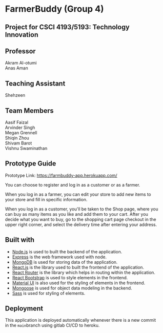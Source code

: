 # FarmerBuddy (Group 4)

##  Project for CSCI 4193/5193: Technology Innovation



## Professor

Akram Al-otumi<br />
Anas Aman 



## Teaching Assistant 

Shehzeen 



## Team Members 

Aasif Faizal​<br />
Arvinder Singh​<br />
Megan Grennell​<br />
Shiqin Zhou​<br />
Shivam Barot​<br />
Vishnu Swaminathan​

## Prototype Guide
Prototype Link: https://farmbuddy-app.herokuapp.com/

You can choose to register and log in as a customer or as a farmer. 

When you log in as a farmer, you can edit your store to add new items to your store and fill in specific information.

When you log in as a customer, you'll be taken to the Shop page, where you can buy as many items as you like and add them to your cart. After you decide what you want to buy, go to the shopping cart page checkout in the upper right corner, and select the delivery time after entering your address.

## Built with
- [Node.js](https://nodejs.org/en/) is used to built the backend of the application.
- [Express](https://expressjs.com/) is the web framework used with node.
- [MongoDB](https://www.mongodb.com/) is used for storing data of the application.
- [React.js](https://reactjs.org/) is the library used to built the frontend of the application.
- [React Router](https://reactrouter.com/) is the library which helps in routing within the application.
- [React Bootstrap](https://react-bootstrap.github.io/) is used to style elements in the frontend.
- [Material UI](https://mui.com/) is also used for the styling of elements in the frontend.
- [Mongoose](https://mongoosejs.com/) is used for object data modeling in the backend.
- [Sass](https://sass-lang.com/) is used for styling of elements.

## Deployment

This application is deployed automatically whenever there is a new commit in the `main`branch using gitlab CI/CD to heroku.
